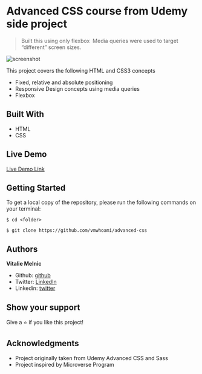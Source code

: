 # Advanced CSS course from Udemy side project



> Built this using only flexbox 
> Media queries were used to target “different” screen sizes.

![screenshot](#)


This project covers the following HTML and CSS3 concepts

- Fixed, relative and absolute positioning
- Responsive Design concepts using media queries
- Flexbox

## Built With

- HTML
- CSS

## Live Demo

[Live Demo Link](https://rawcdn.githack.com/vmwhoami/Trillo/da9fcdf7e6286a6ddf8f90530b13d45db9008e72/index.html)

## Getting Started

To get a local copy of the repository, please run the following commands on your terminal:

```
$ cd <folder>
```

```
$ git clone https://github.com/vmwhoami/advanced-css

```

## Authors

**Vitalie Melnic**

- Github: [github](https://github.com/vmwhoami)
- Twitter: [LinkedIn](https://www.linkedin.com/in/vitalie-melnic-5802198a/)
- Linkedin: [twitter](https://twitter.com/vmwhoami)


## Show your support

Give a ⭐️ if you like this project!

## Acknowledgments

- Project originally taken from Udemy Advanced CSS and Sass
- Project inspired by Microverse Program

